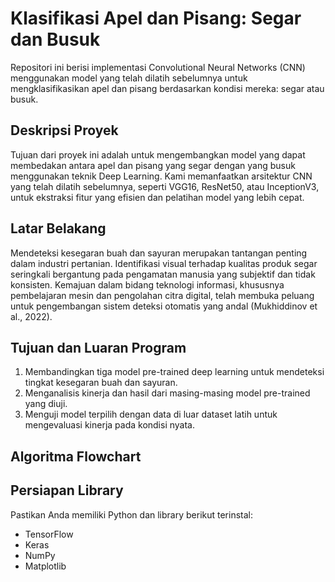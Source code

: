 # Klasifikasi Apel dan Pisang: Segar dan Busuk

Repositori ini berisi implementasi Convolutional Neural Networks (CNN) menggunakan model yang telah dilatih sebelumnya untuk mengklasifikasikan apel dan pisang berdasarkan kondisi mereka: segar atau busuk.

## Deskripsi Proyek

Tujuan dari proyek ini adalah untuk mengembangkan model yang dapat membedakan antara apel dan pisang yang segar dengan yang busuk menggunakan teknik Deep Learning. Kami memanfaatkan arsitektur CNN yang telah dilatih sebelumnya, seperti VGG16, ResNet50, atau InceptionV3, untuk ekstraksi fitur yang efisien dan pelatihan model yang lebih cepat.

## Latar Belakang

Mendeteksi kesegaran buah dan sayuran merupakan tantangan penting dalam industri pertanian. Identifikasi visual terhadap kualitas produk segar seringkali bergantung pada pengamatan manusia yang subjektif dan tidak konsisten. Kemajuan dalam bidang teknologi informasi, khususnya pembelajaran mesin dan pengolahan citra digital, telah membuka peluang untuk pengembangan sistem deteksi otomatis yang andal (Mukhiddinov et al., 2022).

## Tujuan dan Luaran Program

1.	Membandingkan tiga model pre-trained deep learning untuk 	mendeteksi tingkat kesegaran buah dan sayuran.
2.	Menganalisis kinerja dan hasil dari masing-masing model pre-trained 	yang diuji.
3.	Menguji model terpilih dengan data di luar dataset latih untuk 	mengevaluasi kinerja pada kondisi nyata.

## Algoritma Flowchart



## Persiapan Library

Pastikan Anda memiliki Python dan library berikut terinstal:
- TensorFlow
- Keras
- NumPy
- Matplotlib


